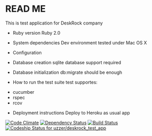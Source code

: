 READ ME
=======

This is test application for DeskRock company

* Ruby version
Ruby 2.0

* System dependencies
Dev environment tested under Mac OS X

* Configuration

* Database creation
sqlite database support required

* Database initialization
db:migrate should be enough

* How to run the test suite
test supportes:
- cucumber
- rspec
- rcov

* Deployment instructions
Deploy to Heroku as usual app

[![Code Climate](https://codeclimate.com/github/uzzer/deskrock_test_app.png)](https://codeclimate.com/github/uzzer/deskrock_test_app)
[![Dependency Status](https://gemnasium.com/uzzer/deskrock_test_app.svg)](https://gemnasium.com/uzzer/deskrock_test_app)
[![Build Status](https://travis-ci.org/uzzer/deskrock_test_app.svg?branch=master)](https://travis-ci.org/uzzer/deskrock_test_app)
[ ![Codeship Status for uzzer/deskrock_test_app](https://codeship.com/projects/73ee1d10-923c-0131-2920-02da729fe4bb/status?branch=master)](https://codeship.com/projects/16486)
